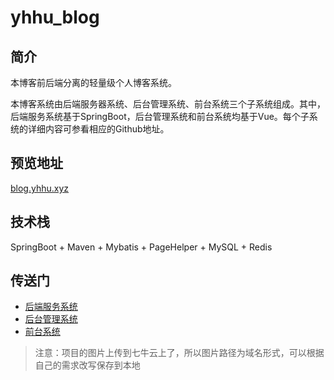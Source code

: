 # yhhu_blog
## 简介

本博客前后端分离的轻量级个人博客系统。

本博客系统由后端服务器系统、后台管理系统、前台系统三个子系统组成。其中，后端服务系统基于SpringBoot，后台管理系统和前台系统均基于Vue。每个子系统的详细内容可参看相应的Github地址。
## 预览地址
[blog.yhhu.xyz](http://blog.yhhu.xyz)
## 技术栈

SpringBoot + Maven + Mybatis + PageHelper + MySQL + Redis

## 传送门

- [后端服务系统](https://github.com/yhuihu/blog-back)
- [后台管理系统](https://github.com/yhuihu/yhhu_blog_admin)
- [前台系统](https://github.com/yhuihu/yhhu_blog_front)

> 注意：项目的图片上传到七牛云上了，所以图片路径为域名形式，可以根据自己的需求改写保存到本地
